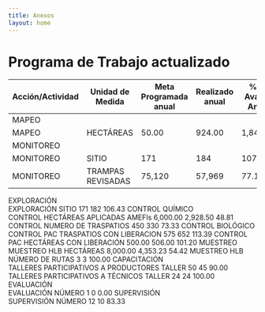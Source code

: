 ```yaml
---
title: Anexos
layout: home
---
```

# Programa de Trabajo actualizado
| Acción/Actividad| Unidad de Medida | Meta Programada anual | Realizado anual | % de Avance Anual |
| -- | -- | -- | -- | -- |
| MAPEO |  |  |    |  |			
| MAPEO | HECTÁREAS | 50.00 | 924.00 | 1,847.99 |
| MONITOREO |  |  |  |  |
| MONITOREO | SITIO | 171 | 184 | 107.60 |
| MONITOREO | TRAMPAS REVISADAS | 75,120 | 57,969 | 77.17 |

EXPLORACIÓN				
EXPLORACIÓN	SITIO	171	182	106.43
CONTROL QUÍMICO				
CONTROL	HECTÁREAS APLICADAS AMEFIs	6,000.00	2,928.50	48.81
CONTROL	NUMERO DE TRASPATIOS	450	330	73.33
CONTROL BIOLÓGICO				
CONTROL PAC	TRASPATIOS CON LIBERACION	575	652	113.39
CONTROL PAC	HECTÁREAS CON LIBERACIÓN	500.00	506.00	101.20
MUESTREO				
MUESTREO HLB	HECTÁREAS	8,000.00	4,353.23	54.42
MUESTREO HLB	NÚMERO DE RUTAS	3	3	100.00
CAPACITACIÓN				
TALLERES PARTICIPATIVOS A PRODUCTORES	TALLER	50	45	90.00
TALLERES PARTICIPATIVOS A TÉCNICOS	TALLER	24	24	100.00
EVALUACIÓN				
EVALUACIÓN	NÚMERO	1	0	0.00
SUPERVISIÓN				
SUPERVISIÓN	NÚMERO	12	10	83.33
